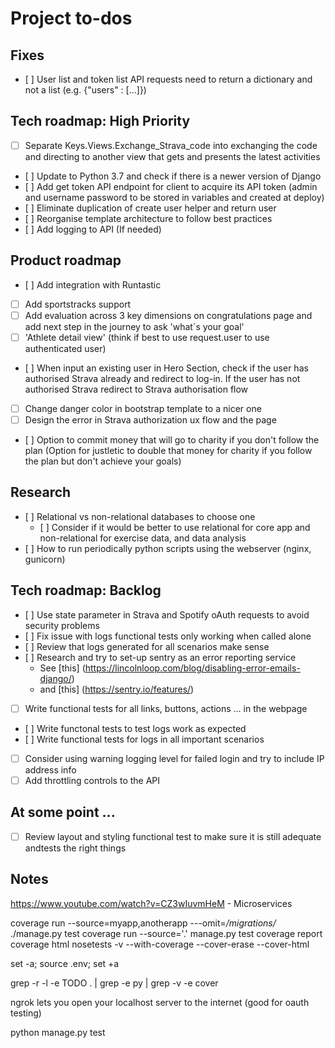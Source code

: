 
# Project to-dos #

## Fixes ##

- [ ] User list and token list API requests need to return a dictionary and not a list (e.g. {"users" : [...]})

## Tech roadmap: High Priority ##

- [ ] Separate Keys.Views.Exchange_Strava_code into exchanging the code and directing to another view that gets and presents the latest activities
- [ ] Update to Python 3.7 and check if there is a newer version of Django
- [ ] Add get token API endpoint for client to acquire its API token (admin and username password to be stored in variables and created at deploy)
- [ ] Eliminate duplication of create user helper and return user
- [ ] Reorganise template architecture to follow best practices
- [ ] Add logging to API (If needed)

## Product roadmap ##

- [ ] Add integration with Runtastic
- [ ] Add sportstracks support
- [ ] Add evaluation across 3 key dimensions on congratulations page and add next step in the journey to ask 'what´s your goal'
- [ ] 'Athlete detail view' (think if best to use request.user to use authenticated user)
- [ ] When input an existing user in Hero Section, check if the user has authorised Strava already and redirect to log-in. If the user has not authorised Strava redirect to Strava authorisation flow
- [ ] Change danger color in bootstrap template to a nicer one
- [ ] Design the error in Strava authorization ux flow and the page

- [ ] Option to commit money that will go to charity if you don't follow the plan (Option for justletic to double that money for charity if you follow the plan but don't achieve your goals)

## Research ##

- [ ] Relational vs non-relational databases to choose one
    - [ ] Consider if it would be better to use relational for core app and non-relational for exercise data, and data analysis
- [ ] How to run periodically python scripts using the webserver (nginx, gunicorn)

## Tech roadmap: Backlog ##

- [ ] Use state parameter in Strava and Spotify oAuth requests to avoid security problems
- [ ] Fix issue with logs functional tests only working when called alone
- [ ] Review that logs generated for all scenarios make sense
- [ ] Research and try to set-up sentry as an error reporting service
    - See [this] (https://lincolnloop.com/blog/disabling-error-emails-django/)
    - and [this] (https://sentry.io/features/) 
- [ ] Write functional tests for all links, buttons, actions ... in the webpage
- [ ] Write functonal tests to test logs work as expected
- [ ] Write functional tests for logs in all important scenarios
- [ ] Consider using warning logging level for failed login and try to include IP address info
- [ ] Add throttling controls to the API 

## At some point ... ##

- [ ] Review layout and styling functional test to make sure it is still adequate andtests the right things 

## Notes ##

https://www.youtube.com/watch?v=CZ3wIuvmHeM - Microservices

coverage run --source=myapp,anotherapp ---omit=*/migrations/* ./manage.py test
coverage run --source='.' manage.py test
coverage report
coverage html
nosetests -v --with-coverage --cover-erase --cover-html

set -a; source .env; set +a

grep -r -l -e TODO  . | grep -e py | grep -v -e cover

ngrok lets you open your localhost server to the internet (good for oauth testing)

python manage.py test
